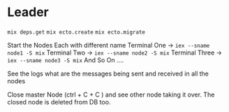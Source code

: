 # Leader

`mix deps.get`
`mix ecto.create`
`mix ecto.migrate`

Start the Nodes Each with different name
	Terminal One -> 	`iex --sname node1 -S mix`
	Terminal Two -> 	`iex --sname node2 -S mix`
	Terminal Three -> `iex --sname node3 -S mix`
  And So On ....

See the logs what are the messages being sent and received in all the nodes

Close master Node (ctrl + C + C ) and see other node taking it over.
The closed node is deleted from DB too.
